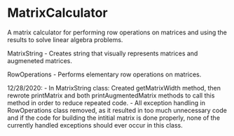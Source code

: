 # MatrixCalculator
A matrix calculator for performing row operations on matrices and using the results to solve linear algebra problems.

MatrixString - Creates string that visually represents matrices and augmeneted matrices.

RowOperations - Performs elementary row operations on matrices.



12/28/2020: - In MatrixString class: Created getMatrixWidth method, then rewrote printMatrix and both printAugmentedMatrix methods to call this method in order to reduce repeated               code.
            - All exception handling in RowOperations class removed, as it resulted in too much unnecessary code and if the code for building the intitial matrix is done                         properly, none of the currently handled exceptions should ever occur in this class.
